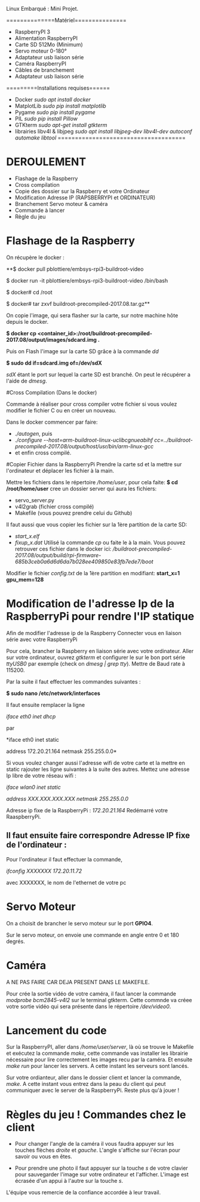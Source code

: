 Linux Embarqué : Mini Projet.

==============Matériel===============
* RaspberryPI 3
* Alimentation RaspberryPI
* Carte SD 512Mo (Minimum)
* Servo moteur 0-180°
* Adaptateur usb liaison série
* Caméra RaspberryPI
* Câbles de branchement
* Adaptateur usb liaison série


=========Installations requises======
* Docker      *sudo apt install docker*
* MatplotLib  *sudo pip install matplotlib*
* Pygame      *sudo pip install pygame*
* PIL         *sudo pip install Pillow*
* GTKterm     *sudo apt-get install gtkterm*
* librairies libv4l & libjpeg *sudo apt install libjpeg-dev libv4l-dev autoconf automake libtool*
=====================================

# DEROULEMENT
* Flashage de la Raspberry
* Cross compilation
* Copie des dossier sur la Raspberry et votre Ordinateur
* Modification Adresse IP (RAPSBERRYPI et ORDINATEUR)
* Branchement Servo moteur & caméra
* Commande à lancer
* Règle du jeu

# Flashage de la Raspberry

On récupère le docker :

**$ docker pull pblottiere/embsys-rpi3-buildroot-video

$ docker run -it pblottiere/embsys-rpi3-buildroot-video /bin/bash

$ docker# cd /root

$ docker# tar zxvf buildroot-precompiled-2017.08.tar.gz**

On copie l'image, qui sera flasher sur la carte, sur notre machine hôte depuis le docker.

**$ docker cp <container_id>:/root/buildroot-precompiled-2017.08/output/images/sdcard.img .**

Puis on Flash l'image sur la carte SD grâce à la commande _dd_

**$ sudo dd if=sdcard.img of=/dev/sdX**

_sdX_ étant le port sur lequel la carte SD est branché. On peut le récupérer a l'aide de _dmesg_.

#Cross Compilation (Dans le docker)

Commande à réaliser pour cross compiler votre fichier si vous voulez modifier le fichier C ou en créer un nouveau.

Dans le docker commencer par faire:
* _./autogen_, puis
* _./configure --host=arm-buildroot-linux-uclibcgnueabihf cc=../buildroot-precompiled-2017.08/output/host/usr/bin/arm-linux-gcc_
* et enfin cross compilé.

#Copier Fichier dans la RaspberryPi
Prendre la carte sd et la mettre sur l'ordinateur et déplacer les fichier à la main.

Mettre les fichiers dans le répertoire _/home/user_, pour cela faite:
**$ cd /root/home/user**
cree un dossier server qui aura les fichiers:
* servo_server.py
* v4l2grab (fichier cross compilé)
* Makefile (vous pouvez prendre celui du Github)

Il faut aussi que vous copier les fichier sur la 1ère partition de la carte SD:
* _start_x.elf_
* _fixup_x.dat_
Utilisé la commande _cp_ ou faite le à la main.
Vous pouvez retrouver ces fichier dans le docker ici: */buildroot-precompiled-2017.08/output/build/rpi-firmware-685b3ceb0a6d6d6da7b028ee409850e83fb7ede7/boot*


Modifier le fichier *config.txt* de la 1ère partition en modifiant:
**start_x=1
gpu_mem=128**

# Modification de l'adresse Ip de la RaspberryPi pour rendre l'IP statique

Afin de modifier l'adresse ip de la Raspberry
Connecter vous en liaison série avec votre RaspberryPi

Pour cela, brancher la Raspberry en liaison série avec votre ordinateur. Aller sur votre ordinateur, ouvrez _gtkterm_ et configurer le sur le bon port série *ttyUSB0* par exemple (check on _dmesg | grep tty_).
Mettre de Baud rate à 115200.

Par la suite il faut effectuer les commandes suivantes :


**$ sudo nano /etc/network/interfaces**

Il faut ensuite remplacer la ligne

*iface eth0 inet dhcp*

par

*iface eth0 inet static

address 172.20.21.164
netmask 255.255.0.0*

Si vous voulez changer aussi l'adresse wifi de votre carte et la mettre en static rajouter les ligne suivantes à la suite des autres. Mettez une adresse Ip libre de votre réseau wifi :

*iface wlan0 inet static*

*address XXX.XXX.XXX.XXX*
*netmask 255.255.0.0*


Adresse ip fixe de la RaspberryPi : _172.20.21.164_
Redémarré votre RaaspberryPi.


## Il faut ensuite faire correspondre Adresse IP fixe de l'ordinateur :
Pour l'ordinateur il faut effectuer la commande,

*ifconfig XXXXXXX 172.20.11.72*

 avec XXXXXXX, le nom de l'ethernet de votre pc

# Servo Moteur

On a choisit de brancher le servo moteur sur le port **GPIO4**.

Sur le servo moteur, on envoie une commande en angle entre 0 et 180 degrés.

# Caméra
A NE PAS FAIRE CAR DEJA PRESENT DANS LE MAKEFILE.

Pour crée la sortie vidéo de votre caméra, il faut lancer la commande *modprobe bcm2845-v4l2* sur le terminal gtkterm.
Cette commnde va créee votre sortie vidéo qui sera présente dans le répertoire _/dev/video0_.

# Lancement du code

Sur la RaspberryPI, aller dans _/home/user/server_, là où se trouve le Makefile et exécutez la commande *make*, cette commande vas installer les librairie nécessaire pour lire correctement les images recu par la caméra.
Et ensuite *make run* pour lancer les servers.
A cette instant les serveurs sont lancés.

Sur votre ordianteur, aller dans le dossier client et lancer la commande, *make*. A cette instant vous entrez dans la peau du client qui peut communiquer avec le server de la RaspberryPi.
Reste plus qu'à jouer !


# Règles du jeu ! Commandes chez le client

* Pour changer l'angle de la caméra il vous faudra appuyer sur les touches flèches *droite* et *gauche*. L'angle s'affiche sur l'écran pour savoir ou vous en êtes.

* Pour prendre une photo il faut appuyer sur la touche *s* de votre clavier pour sauvegarder l'image sur votre ordinateur et l'afficher. L'image est écrasée d'un appui à l'autre sur la touche *s*.



L'équipe vous remercie de la confiance accordée à leur travail.
